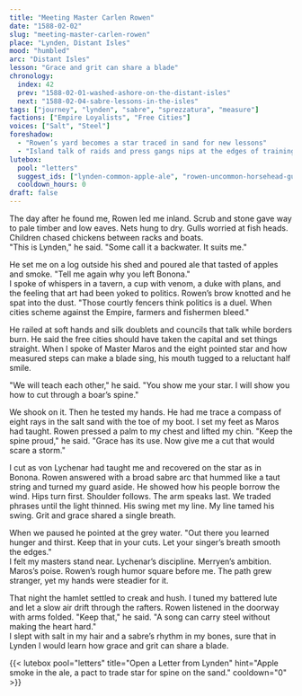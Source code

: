 ```yaml
---
title: "Meeting Master Carlen Rowen"
date: "1588-02-02"
slug: "meeting-master-carlen-rowen"
place: "Lynden, Distant Isles"
mood: "humbled"
arc: "Distant Isles"
lesson: "Grace and grit can share a blade"
chronology:
  index: 42
  prev: "1588-02-01-washed-ashore-on-the-distant-isles"
  next: "1588-02-04-sabre-lessons-in-the-isles"
tags: ["journey", "lynden", "sabre", "sprezzatura", "measure"]
factions: ["Empire Loyalists", "Free Cities"]
voices: ["Salt", "Steel"]
foreshadow:
  - "Rowen’s yard becomes a star traced in sand for new lessons"
  - "Island talk of raids and press gangs nips at the edges of training"
lutebox:
  pool: "letters"
  suggest_ids: ["lynden-common-apple-ale", "rowen-uncommon-horsehead-guard"]
  cooldown_hours: 0
draft: false
---
```


The day after he found me, Rowen led me inland. Scrub and stone gave way to pale timber and low eaves. Nets hung to dry. Gulls worried at fish heads. Children chased chickens between racks and boats.  
"This is Lynden," he said. "Some call it a backwater. It suits me."

He set me on a log outside his shed and poured ale that tasted of apples and smoke. "Tell me again why you left Bonona."  
I spoke of whispers in a tavern, a cup with venom, a duke with plans, and the feeling that art had been yoked to politics. Rowen’s brow knotted and he spat into the dust. "Those courtly fencers think politics is a duel. When cities scheme against the Empire, farmers and fishermen bleed."

He railed at soft hands and silk doublets and councils that talk while borders burn. He said the free cities should have taken the capital and set things straight. When I spoke of Master Maros and the eight pointed star and how measured steps can make a blade sing, his mouth tugged to a reluctant half smile.

"We will teach each other," he said. "You show me your star. I will show you how to cut through a boar’s spine."

We shook on it. Then he tested my hands. He had me trace a compass of eight rays in the salt sand with the toe of my boot. I set my feet as Maros had taught. Rowen pressed a palm to my chest and lifted my chin. "Keep the spine proud," he said. "Grace has its use. Now give me a cut that would scare a storm."

I cut as von Lychenar had taught me and recovered on the star as in Bonona. Rowen answered with a broad sabre arc that hummed like a taut string and turned my guard aside. He showed how his people borrow the wind. Hips turn first. Shoulder follows. The arm speaks last. We traded phrases until the light thinned. His swing met my line. My line tamed his swing. Grit and grace shared a single breath.

When we paused he pointed at the grey water. "Out there you learned hunger and thirst. Keep that in your cuts. Let your singer’s breath smooth the edges."  
I felt my masters stand near. Lychenar’s discipline. Merryen’s ambition. Maros’s poise. Rowen’s rough humor square before me. The path grew stranger, yet my hands were steadier for it.

That night the hamlet settled to creak and hush. I tuned my battered lute and let a slow air drift through the rafters. Rowen listened in the doorway with arms folded. "Keep that," he said. "A song can carry steel without making the heart hard."  
I slept with salt in my hair and a sabre’s rhythm in my bones, sure that in Lynden I would learn how grace and grit can share a blade.

{{< lutebox pool="letters" title="Open a Letter from Lynden" hint="Apple smoke in the ale, a pact to trade star for spine on the sand." cooldown="0" >}}
